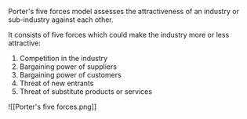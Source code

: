 Porter's five forces model assesses the attractiveness of an industry or sub-industry against each other.

It consists of five forces which could make the industry more or less attractive:
1. Competition in the industry
2. Bargaining power of suppliers
3. Bargaining power of customers
4. Threat of new entrants
5. Threat of substitute products or services

![[Porter's five forces.png]]